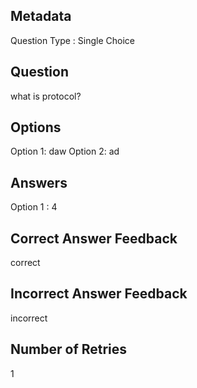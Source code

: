 ## Metadata
Question Type : Single Choice

## Question
what is protocol?

## Options
Option 1: daw
Option 2: ad

## Answers
Option 1 : 4

## Correct Answer Feedback
correct

## Incorrect Answer Feedback
incorrect

## Number of Retries
1

